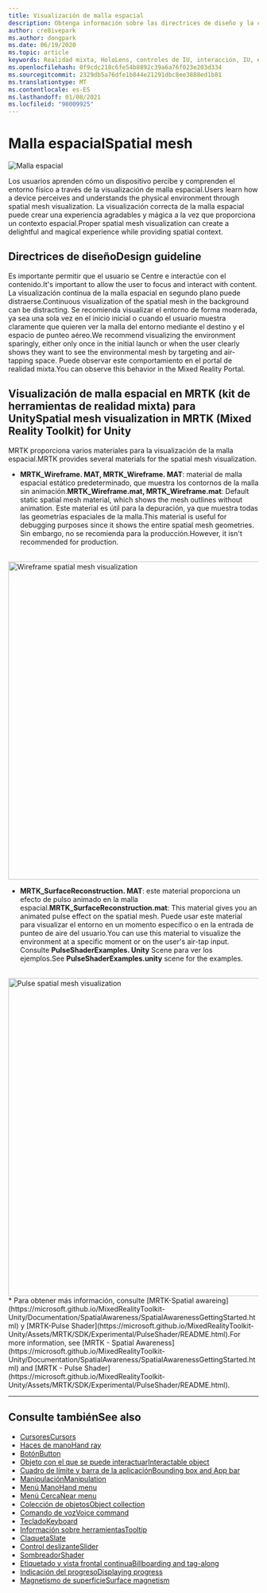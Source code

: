 ```yaml
---
title: Visualización de malla espacial
description: Obtenga información sobre las directrices de diseño y la comprensión del entorno físico con la visualización de malla espacial en MRTK.
author: cre8ivepark
ms.author: dongpark
ms.date: 06/19/2020
ms.topic: article
keywords: Realidad mixta, HoloLens, controles de IU, interacción, IU, experiencia de usuario, diseño de la experiencia del usuario, interfaz de usuario espacial, interacción espacial, interfaz de usuario 3D, experiencia en 3D, auriculares
ms.openlocfilehash: 0f9cdc218c6fe54b8892c39a6a76f023e203d334
ms.sourcegitcommit: 2329db5a76dfe1b844e21291dbc8ee3888ed1b81
ms.translationtype: MT
ms.contentlocale: es-ES
ms.lasthandoff: 01/08/2021
ms.locfileid: "98009925"
---
```

# <a name="spatial-mesh"></a><span data-ttu-id="9c2b6-104">Malla espacial</span><span class="sxs-lookup"><span data-stu-id="9c2b6-104">Spatial mesh</span></span>

![Malla espacial](images/MRTK_PulseShader_SpatialMesh.gif)

<span data-ttu-id="9c2b6-106">Los usuarios aprenden cómo un dispositivo percibe y comprenden el entorno físico a través de la visualización de malla espacial.</span><span class="sxs-lookup"><span data-stu-id="9c2b6-106">Users learn how a device perceives and understands the physical environment through spatial mesh visualization.</span></span> <span data-ttu-id="9c2b6-107">La visualización correcta de la malla espacial puede crear una experiencia agradables y mágica a la vez que proporciona un contexto espacial.</span><span class="sxs-lookup"><span data-stu-id="9c2b6-107">Proper spatial mesh visualization can create a delightful and magical experience while providing spatial context.</span></span>  

## <a name="design-guideline"></a><span data-ttu-id="9c2b6-108">Directrices de diseño</span><span class="sxs-lookup"><span data-stu-id="9c2b6-108">Design guideline</span></span>

<span data-ttu-id="9c2b6-109">Es importante permitir que el usuario se Centre e interactúe con el contenido.</span><span class="sxs-lookup"><span data-stu-id="9c2b6-109">It's important to allow the user to focus and interact with content.</span></span> <span data-ttu-id="9c2b6-110">La visualización continua de la malla espacial en segundo plano puede distraerse.</span><span class="sxs-lookup"><span data-stu-id="9c2b6-110">Continuous visualization of the spatial mesh in the background can be distracting.</span></span> <span data-ttu-id="9c2b6-111">Se recomienda visualizar el entorno de forma moderada, ya sea una sola vez en el inicio inicial o cuando el usuario muestra claramente que quieren ver la malla del entorno mediante el destino y el espacio de punteo aéreo.</span><span class="sxs-lookup"><span data-stu-id="9c2b6-111">We recommend visualizing the environment sparingly, either only once in the initial launch or when the user clearly shows they want to see the environmental mesh by targeting and air-tapping space.</span></span> <span data-ttu-id="9c2b6-112">Puede observar este comportamiento en el portal de realidad mixta.</span><span class="sxs-lookup"><span data-stu-id="9c2b6-112">You can observe this behavior in the Mixed Reality Portal.</span></span>
<br>

## <a name="spatial-mesh-visualization-in-mrtk-mixed-reality-toolkit-for-unity"></a><span data-ttu-id="9c2b6-113">Visualización de malla espacial en MRTK (kit de herramientas de realidad mixta) para Unity</span><span class="sxs-lookup"><span data-stu-id="9c2b6-113">Spatial mesh visualization in MRTK (Mixed Reality Toolkit) for Unity</span></span>

<span data-ttu-id="9c2b6-114">MRTK proporciona varios materiales para la visualización de la malla espacial.</span><span class="sxs-lookup"><span data-stu-id="9c2b6-114">MRTK provides several materials for the spatial mesh visualization.</span></span>

- <span data-ttu-id="9c2b6-115">**MRTK_Wireframe. MAT, MRTK_Wireframe. MAT**: material de malla espacial estático predeterminado, que muestra los contornos de la malla sin animación.</span><span class="sxs-lookup"><span data-stu-id="9c2b6-115">**MRTK_Wireframe.mat, MRTK_Wireframe.mat**: Default static spatial mesh material, which shows the mesh outlines without animation.</span></span> <span data-ttu-id="9c2b6-116">Este material es útil para la depuración, ya que muestra todas las geometrías espaciales de la malla.</span><span class="sxs-lookup"><span data-stu-id="9c2b6-116">This material is useful for debugging purposes since it shows the entire spatial mesh geometries.</span></span> <span data-ttu-id="9c2b6-117">Sin embargo, no se recomienda para la producción.</span><span class="sxs-lookup"><span data-stu-id="9c2b6-117">However, it isn't recommended for production.</span></span>
<br>
<img src="images/SurfaceReconstruction.jpg" alt="Wireframe spatial mesh visualization" width="640px">

- <span data-ttu-id="9c2b6-118">**MRTK_SurfaceReconstruction. MAT**: este material proporciona un efecto de pulso animado en la malla espacial.</span><span class="sxs-lookup"><span data-stu-id="9c2b6-118">**MRTK_SurfaceReconstruction.mat**: This material gives you an animated pulse effect on the spatial mesh.</span></span> <span data-ttu-id="9c2b6-119">Puede usar este material para visualizar el entorno en un momento específico o en la entrada de punteo de aire del usuario.</span><span class="sxs-lookup"><span data-stu-id="9c2b6-119">You can use this material to visualize the environment at a specific moment or on the user's air-tap input.</span></span> <span data-ttu-id="9c2b6-120">Consulte **PulseShaderExamples. Unity** Scene para ver los ejemplos.</span><span class="sxs-lookup"><span data-stu-id="9c2b6-120">See **PulseShaderExamples.unity** scene for the examples.</span></span>
<br>
<img src="images/MRTK_SRMesh_Pulse.jpg" alt="Pulse spatial mesh visualization" width="640px">
* <span data-ttu-id="9c2b6-121">Para obtener más información, consulte [MRTK-Spatial awareing](https://microsoft.github.io/MixedRealityToolkit-Unity/Documentation/SpatialAwareness/SpatialAwarenessGettingStarted.html) y [MRTK-Pulse Shader](https://microsoft.github.io/MixedRealityToolkit-Unity/Assets/MRTK/SDK/Experimental/PulseShader/README.html).</span><span class="sxs-lookup"><span data-stu-id="9c2b6-121">For more information, see [MRTK - Spatial Awareness](https://microsoft.github.io/MixedRealityToolkit-Unity/Documentation/SpatialAwareness/SpatialAwarenessGettingStarted.html) and [MRTK - Pulse Shader](https://microsoft.github.io/MixedRealityToolkit-Unity/Assets/MRTK/SDK/Experimental/PulseShader/README.html).</span></span>

<br>

---

## <a name="see-also"></a><span data-ttu-id="9c2b6-122">Consulte también</span><span class="sxs-lookup"><span data-stu-id="9c2b6-122">See also</span></span>

* [<span data-ttu-id="9c2b6-123">Cursores</span><span class="sxs-lookup"><span data-stu-id="9c2b6-123">Cursors</span></span>](cursors.md)
* [<span data-ttu-id="9c2b6-124">Haces de mano</span><span class="sxs-lookup"><span data-stu-id="9c2b6-124">Hand ray</span></span>](point-and-commit.md)
* [<span data-ttu-id="9c2b6-125">Botón</span><span class="sxs-lookup"><span data-stu-id="9c2b6-125">Button</span></span>](button.md)
* [<span data-ttu-id="9c2b6-126">Objeto con el que se puede interactuar</span><span class="sxs-lookup"><span data-stu-id="9c2b6-126">Interactable object</span></span>](interactable-object.md)
* [<span data-ttu-id="9c2b6-127">Cuadro de límite y barra de la aplicación</span><span class="sxs-lookup"><span data-stu-id="9c2b6-127">Bounding box and App bar</span></span>](app-bar-and-bounding-box.md)
* [<span data-ttu-id="9c2b6-128">Manipulación</span><span class="sxs-lookup"><span data-stu-id="9c2b6-128">Manipulation</span></span>](direct-manipulation.md)
* [<span data-ttu-id="9c2b6-129">Menú Mano</span><span class="sxs-lookup"><span data-stu-id="9c2b6-129">Hand menu</span></span>](hand-menu.md)
* [<span data-ttu-id="9c2b6-130">Menú Cerca</span><span class="sxs-lookup"><span data-stu-id="9c2b6-130">Near menu</span></span>](near-menu.md)
* [<span data-ttu-id="9c2b6-131">Colección de objetos</span><span class="sxs-lookup"><span data-stu-id="9c2b6-131">Object collection</span></span>](object-collection.md)
* [<span data-ttu-id="9c2b6-132">Comando de voz</span><span class="sxs-lookup"><span data-stu-id="9c2b6-132">Voice command</span></span>](voice-input.md)
* [<span data-ttu-id="9c2b6-133">Teclado</span><span class="sxs-lookup"><span data-stu-id="9c2b6-133">Keyboard</span></span>](keyboard.md)
* [<span data-ttu-id="9c2b6-134">Información sobre herramientas</span><span class="sxs-lookup"><span data-stu-id="9c2b6-134">Tooltip</span></span>](tooltip.md)
* [<span data-ttu-id="9c2b6-135">Claqueta</span><span class="sxs-lookup"><span data-stu-id="9c2b6-135">Slate</span></span>](slate.md)
* [<span data-ttu-id="9c2b6-136">Control deslizante</span><span class="sxs-lookup"><span data-stu-id="9c2b6-136">Slider</span></span>](slider.md)
* [<span data-ttu-id="9c2b6-137">Sombreador</span><span class="sxs-lookup"><span data-stu-id="9c2b6-137">Shader</span></span>](shader.md)
* [<span data-ttu-id="9c2b6-138">Etiquetado y vista frontal continua</span><span class="sxs-lookup"><span data-stu-id="9c2b6-138">Billboarding and tag-along</span></span>](billboarding-and-tag-along.md)
* [<span data-ttu-id="9c2b6-139">Indicación del progreso</span><span class="sxs-lookup"><span data-stu-id="9c2b6-139">Displaying progress</span></span>](progress.md)
* [<span data-ttu-id="9c2b6-140">Magnetismo de superficie</span><span class="sxs-lookup"><span data-stu-id="9c2b6-140">Surface magnetism</span></span>](surface-magnetism.md)
